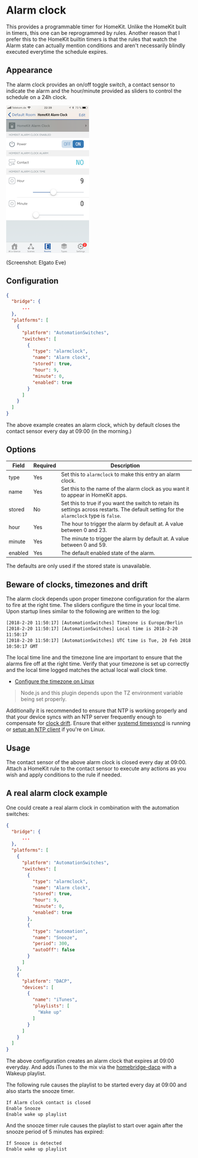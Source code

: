 # Alarm clock

This provides a programmable timer for HomeKit. Unlike the HomeKit built in timers, this one can be reprogrammed by
rules. Another reason that I prefer this to the HomeKit builtin timers is that the rules that watch the Alarm state
can actually mention conditions and aren't necessarily blindly executed everytime the schedule expires.

## Appearance

The alarm clock provides an on/off toggle switch, a contact sensor to indicate the alarm and the hour/minute provided as
sliders to control the schedule on a 24h clock.

![Preview](AlarmClock.png "Preview")

(Screenshot: Elgato Eve)

## Configuration

```json
{
  "bridge": {
      ...
  },
  "platforms": [
    {
      "platform": "AutomationSwitches",
      "switches": [
        {
          "type": "alarmclock",
          "name": "Alarm clock",
          "stored": true,
          "hour": 9,
          "minute": 0,
          "enabled": true
        }
      ]
    }
  ]
}
```

The above example creates an alarm clock, which by default closes the contact sensor every day at 09:00 (in the morning.)

## Options

| Field | Required | Description |
|---|---|---|
| type | Yes | Set this to ```alarmclock``` to make this entry an alarm clock. |
| name | Yes | Set this to the name of the alarm clock as you want it to appear in HomeKit apps. |
| stored | No | Set this to true if you want the switch to retain its settings across restarts. The default setting for the ```alarmclock``` type is  ```false```. |
| hour | Yes | The hour to trigger the alarm by default at. A value between 0 and 23. |
| minute | Yes | The minute to trigger the alarm by default at. A value between 0 and 59. |
| enabled | Yes | The default enabled state of the alarm. |

The defaults are only used if the stored state is unavailable.

## Beware of clocks, timezones and drift

The alarm clock depends upon proper timezone configuration for the alarm to fire at the right time. The sliders configure the 
time in your local time. Upon startup lines similar to the following are written to the log:

```text
[2018-2-20 11:50:17] [AutomationSwitches] Timezone is Europe/Berlin
[2018-2-20 11:50:17] [AutomationSwitches] Local time is 2018-2-20 11:50:17
[2018-2-20 11:50:17] [AutomationSwitches] UTC time is Tue, 20 Feb 2018 10:50:17 GMT
```

The local time line and the timezone line are important to ensure that the alarms fire off at the right time. Verify that your
timezone is set up correctly and the local time logged matches the actual local wall clock time.

* [Configure the timezone on Linux](https://unix.stackexchange.com/questions/110522/timezone-setting-in-linux)

> Node.js and this plugin depends upon the TZ environment variable being set properly.

Additionally it is recommended to ensure that NTP is working properly and that your device syncs with an NTP server 
frequently enough to compensate for [clock drift](https://en.wikipedia.org/wiki/Clock_drift). Ensure that either [systemd timesyncd](https://wiki.archlinux.org/index.php/systemd-timesyncd) 
is running or [setup an NTP client](http://raspberrypi.tomasgreno.cz/ntp-client-and-server.html) if you're on Linux.

## Usage

The contact sensor of the above alarm clock is closed every day at 09:00. Attach a HomeKit rule to the contact sensor to
execute any actions as you wish and apply conditions to the rule if needed.

## A real alarm clock example

One could create a real alarm clock in combination with the automation switches:

```json
{
  "bridge": {
      ...
  },
  "platforms": [
    {
      "platform": "AutomationSwitches",
      "switches": [
        {
          "type": "alarmclock",
          "name": "Alarm clock",
          "stored": true,
          "hour": 9,
          "minute": 0,
          "enabled": true
        },
        {
          "type": "automation",
          "name": "Snooze",
          "period": 300,
          "autoOff": false
        }
      ]
    },
    {
      "platform": "DACP",
      "devices": [
        {
          "name": "iTunes",
          "playlists": [
            "Wake up"
          ]
        }
      ]
    }
  ]
}
```

The above configuration creates an alarm clock that expires at 09:00 everyday. And adds iTunes to the mix via the [homebridge-dacp](https://npmjs.org/packages/homebridge-dacp) with a Wakeup playlist.

The following rule causes the playlist to be started every day at 09:00 and also starts the snooze timer.

```text
If Alarm clock contact is closed
Enable Snooze
Enable wake up playlist
```

And the snooze timer rule causes the playlist to start over again after the snooze period of 5 minutes has expired:

```text
If Snooze is detected
Enable wake up playlist
```
